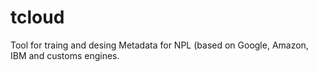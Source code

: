 # tcloud
Tool for traing and desing Metadata for NPL (based on Google, Amazon, IBM and customs engines. 
